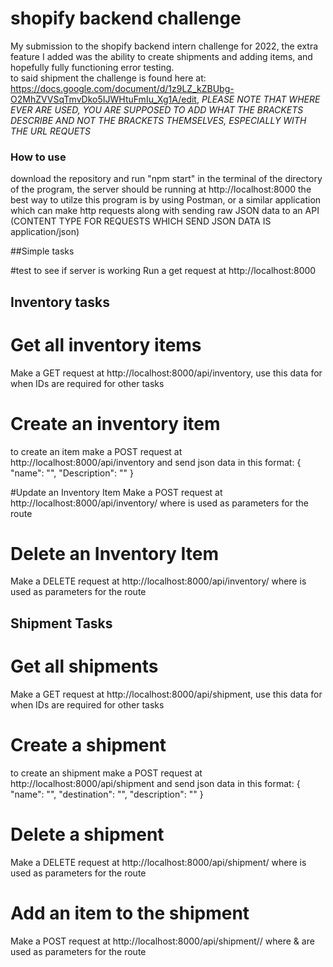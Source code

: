 # shopify backend challenge
 My submission to the shopify backend intern challenge for 2022, the extra feature I added was the ability to create shipments and adding items, and hopefully fully functioning error testing.  
 to said shipment the challenge is found here at: https://docs.google.com/document/d/1z9LZ_kZBUbg-O2MhZVVSqTmvDko5IJWHtuFmIu_Xg1A/edit, *PLEASE NOTE 
 THAT WHERE EVER <BRACKETS> ARE USED, YOU ARE SUPPOSED TO ADD WHAT THE BRACKETS DESCRIBE AND NOT THE BRACKETS THEMSELVES, ESPECIALLY WITH THE URL REQUETS*

### How to use
download the repository and run "npm start" in the terminal of the directory of the program, the server should be running at http://localhost:8000 
the best way to utilze this program is by using Postman, or a similar application which can make http requests along with sending raw JSON data to an 
API (CONTENT TYPE FOR REQUESTS WHICH SEND JSON DATA IS application/json)

##Simple tasks 

#test to see if server is working 
Run a get request at http://localhost:8000

## Inventory tasks 

# Get all inventory items
Make a GET request at http://localhost:8000/api/inventory, use this data for when IDs are required for other tasks

# Create an inventory item
to create an item make a POST request at http://localhost:8000/api/inventory and send json data in this format:
{
    "name": "<Any name>",
    "Description": "<Any description>"
}

 #Update an Inventory Item
 Make a POST request at http://localhost:8000/api/inventory/<ITEM ID> where <ITEM ID> is used as parameters for the route
 
  # Delete an Inventory Item
 Make a DELETE request at http://localhost:8000/api/inventory/<ITEM ID> where <ITEM ID> is used as parameters for the route
 
 ## Shipment Tasks
 
 # Get all shipments
Make a GET request at http://localhost:8000/api/shipment, use this data for when IDs are required for other tasks
 
 # Create a shipment
to create an shipment make a POST request at http://localhost:8000/api/shipment and send json data in this format:
 {
    "name": "<Shipment name>",
    "destination": "<Where the shipment will be going>",
    "description": "<Description of the shipment>"
}

 # Delete a shipment
 Make a DELETE request at http://localhost:8000/api/shipment/<shipment ID> where <shipment ID> is used as parameters for the route
 
 # Add an item to the shipment
 Make a POST request at http://localhost:8000/api/shipment/<Shipment ID>/<Item ID> where <shipment ID> & <Item ID> are used as parameters for the route
 
